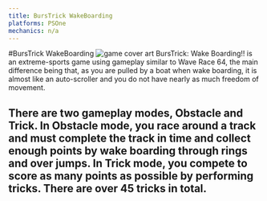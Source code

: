 ```yaml
---
title: BursTrick WakeBoarding
platforms: PSOne
mechanics: n/a
---
```

#BursTrick WakeBoarding
![game cover art](//images.igdb.com/igdb/image/upload/t_thumb/fcasbqrz3zpnzosjqhdf.jpg "Logo Title Text 1")
BursTrick: Wake Boarding!! is an extreme-sports game using gameplay similar to Wave Race 64, the main difference being that, as you are pulled by a boat when wake boarding, it is almost like an auto-scroller and you do not have nearly as much freedom of movement. 
 
There are two gameplay modes, Obstacle and Trick. In Obstacle mode, you race around a track and must complete the track in time and collect enough points by wake boarding through rings and over jumps. In Trick mode, you compete to score as many points as possible by performing tricks. There are over 45 tricks in total.
-
